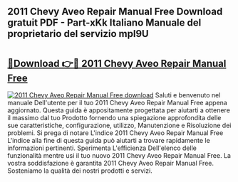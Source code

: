 ## 2011 Chevy Aveo Repair Manual Free Download gratuit PDF - Part-xKk Italiano Manuale del proprietario del servizio mpl9U

# <h2><a href="http://df99luu.blite.top/?on=2011+Chevy+Aveo+Repair+Manual+Free">🔗Download 👉🔴 2011 Chevy Aveo Repair Manual Free</a></h2>

[![2011 Chevy Aveo Repair Manual Free download](https://i.imgur.com/lujVjoI.png)](http://df99luu.blite.top/?on=2011+Chevy+Aveo+Repair+Manual+Free)
Saluti e benvenuto nel manuale Dell'utente per il tuo 2011 Chevy Aveo Repair Manual Free appena aggiornato. Questa guida è appositamente progettata per aiutarti a ottenere il massimo dal tuo Prodotto fornendo una spiegazione approfondita delle sue caratteristiche, configurazione, utilizzo, Manutenzione e Risoluzione dei problemi. Si prega di notare L'indice 2011 Chevy Aveo Repair Manual Free L'indice alla fine di questa guida può aiutarti a trovare rapidamente le informazioni pertinenti. Sperimenta L'efficienza Dell'elenco delle funzionalità mentre usi il tuo nuovo 2011 Chevy Aveo Repair Manual Free. La vostra soddisfazione è garantita 2011 Chevy Aveo Repair Manual Free. Sosteniamo la qualità dei nostri prodotti e servizi.
